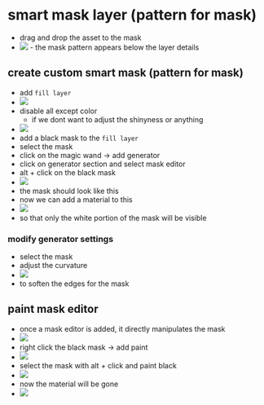 # smart mask layer (pattern for mask)

- drag and drop the asset to the mask
- <img src="./images/add-mask-pattern.png">
  - the mask pattern appears below the layer details

## create custom smart mask (pattern for mask)

- add `fill layer`
- <img src="./images/fill-for-smart-mask.png">
- disable all except color
  - if we dont want to adjust the shinyness or anything
- <img src="./images/add-genrator.png">
- add a black mask to the `fill layer`
- select the mask
- click on the magic wand -> add generator
- click on generator section and select mask editor
- alt + click on the black mask
- <img src="./images/mask-editor-init-state.png">
- the mask should look like this
- now we can add a material to this
- <img src="./images/add-material-to-fill-layer.png">
- so that only the white portion of the mask will be visible

### modify generator settings

- select the mask
- adjust the curvature
- <img src="./images/genrators-settings.png">
- to soften the edges for the mask

## paint mask editor

- once a mask editor is added, it directly manipulates the mask
- <img src="./images/mask-editor-without-paint-layer.png">
- right click the black mask -> add paint
- <img src="./images/mask-editor-add-paint-layer.png">
- select the mask with alt + click and paint black
- <img src="./images/mask-editor-paint-layer-add-black.png">
- now the material will be gone
- <img src="./images/painting-make-editor-mask-result.png">
